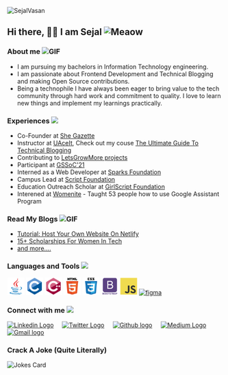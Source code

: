 ![SejalVasan](https://user-images.githubusercontent.com/69964629/117806315-cde32580-b277-11eb-95ca-c494d00431a1.gif)

## Hi there, 👋🏻 I am Sejal <img src="https://i.imgur.com/veZrcC7.gif" alt="Meaow" width="50" />

### About me  <img alt="GIF" src="https://github.com/TheDudeThatCode/TheDudeThatCode/blob/master/Assets/hmm.gif" width="30px">
<ul>
 <li>I am pursuing my bachelors in Information Technology engineering.</li>
<li>I am passionate about Frontend Development and Technical Blogging and making Open Source contributions.</li>
<li>Being a technophile I have always been eager to bring value to the tech community through hard work and commitment to quality. I love to learn new things and implement my  learnings practically.</li>
  </ul>


### Experiences <img src="https://github.com/TheDudeThatCode/TheDudeThatCode/blob/master/Assets/Medal.gif" width="30px">

 - Co-Founder at [She Gazette](https://shegazette.co/) 
 - Instructor at [UAceIt](https://uaceit.com/), Check out my couse [The Ultimate Guide To Technical Blogging](https://uaceit.com/courses/ultimate-guide-to-technical-blogging/)
 - Contributing to [LetsGrowMore projects](https://letsgrowmore.in/projects/)
 - Participant at [GSSoC'21](https://gssoc.girlscript.tech/)
 - Interned as a Web Developer at [Sparks Foundation](https://www.thesparksfoundationsingapore.org/)
 - Campus Lead at [Script Foundation](https://www.scriptindia.org/)
 - Education Outreach Scholar at [GirlScript Foundation](https://www.girlscript.tech/home)
 - Interened at [Womenite](https://womenite.com/) - Taught 53 people how to use Google Assistant Program
 
### Read My Blogs  <img alt="GIF" src="https://github.com/TheDudeThatCode/TheDudeThatCode/blob/master/Assets/wave.gif" width="30px" />
 - [Tutorial: Host Your Own Website On Netlify](https://sejalvasan.medium.com/tutorial-host-your-own-website-on-netlify-598830ca4a60)
 - [15+ Scholarships For Women In Tech](https://sejalvasan.medium.com/15-scholarships-for-women-in-tech-61f0cb242be1)
 - [and more....](https://sejalvasan.medium.com/)

### Languages and Tools    <img src="https://github.com/TheDudeThatCode/TheDudeThatCode/blob/master/Assets/Designer.gif" width="36px">
[<img src="https://raw.githubusercontent.com/devicons/devicon/master/icons/java/java-original.svg" alt="Java" width="40" height="40">](https://www.java.com)
[<img src="https://raw.githubusercontent.com/devicons/devicon/master/icons/c/c-original.svg" alt="c" width="40" height="40"/>](https://www.cprogramming.com/)
[<img src="https://raw.githubusercontent.com/devicons/devicon/master/icons/cplusplus/cplusplus-original.svg" alt="cplusplus" width="40" height="40"/>](https://www.w3schools.com/cpp/)
[<img src="https://raw.githubusercontent.com/devicons/devicon/master/icons/html5/html5-original-wordmark.svg" alt="html5" width="40" height="40"/>](https://www.w3.org/html/)
[<img src="https://raw.githubusercontent.com/devicons/devicon/master/icons/css3/css3-original-wordmark.svg" alt="css3" width="40" height="40"/>](https://www.w3schools.com/css/)
[<img src="https://raw.githubusercontent.com/devicons/devicon/master/icons/bootstrap/bootstrap-plain-wordmark.svg" alt="bootstrap" width="40" height="40"/>](https://getbootstrap.com)
[<img src="https://raw.githubusercontent.com/devicons/devicon/master/icons/javascript/javascript-original.svg" alt="javascript" width="40" height="40"/>](https://developer.mozilla.org/en-US/docs/Web/JavaScript)
[<img src="https://www.vectorlogo.zone/logos/figma/figma-icon.svg" alt="figma" width="40" height="40"/>](https://www.figma.com/)


### Connect with me <img src="https://github.com/TheDudeThatCode/TheDudeThatCode/blob/master/Assets/Handshake.gif" height="32px">


[<img src="https://github.com/TheDudeThatCode/TheDudeThatCode/blob/master/Assets/Linkedin.svg" alt="Linkedin Logo" width="32">](https://www.linkedin.com/in/sejal-vasan-6455121b4/) &nbsp; &nbsp;  [<img src="https://github.com/TheDudeThatCode/TheDudeThatCode/blob/master/Assets/Twitter.svg" alt="Twitter Logo" width="32">](https://twitter.com/SejalVasan) &nbsp; &nbsp;  [<img src="https://cdn.svgporn.com/logos/github-icon.svg" alt="Github logo" width="34">](https://github.com/sejalvasan) &nbsp; &nbsp;   [<img src="https://user-images.githubusercontent.com/69964629/117806794-67aad280-b278-11eb-98e5-1f00b6c77b84.png" alt="Medium Logo" width="30">](https://sejalvasan.medium.com/) &nbsp; &nbsp;    [<img src="https://github.com/TheDudeThatCode/TheDudeThatCode/blob/master/Assets/Gmail.svg" alt="Gmail logo" height="32">](mailto:sejalvasan@gmail.com)

### Crack A Joke (Quite Literally) 
<!-- Markdown -->
![Jokes Card](https://readme-jokes.vercel.app/api)
